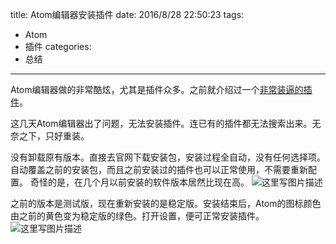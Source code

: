 title: Atom编辑器安装插件
date: 2016/8/28 22:50:23
tags:
- Atom
- 插件
categories:
- 总结
---

Atom编辑器做的非常酷炫，尤其是插件众多。之前就介绍过一个[非常装逼的插件](http://blog.csdn.net/u011303443/article/details/52049958)。

这几天Atom编辑器出了问题，无法安装插件。连已有的插件都无法搜索出来。无奈之下，只好重装。

没有卸载原有版本。直接去官网下载安装包，安装过程全自动，没有任何选择项。自动覆盖之前的安装包，而且之前安装过的插件也可以正常使用，不需要重新配置。
奇怪的是，在几个月以前安装的软件版本居然比现在高。
![这里写图片描述](http://p7tst3obo.bkt.clouddn.com/20160828224714977?imageView2/0/interlace/1/q/100|watermark/2/text/Y3lhbmcudGVjaA==/font/Y29uc29sYXM=/fontsize/720/fill/I0Q0RUVGMQ==/dissolve/69/gravity/SouthEast/dx/10/dy/10)

之前的版本是测试版，现在重新安装的是稳定版。安装结束后，Atom的图标颜色由之前的黄色变为稳定版的绿色。打开设置，便可正常安装插件。
![这里写图片描述](http://p7tst3obo.bkt.clouddn.com/20160828224929025?imageView2/0/interlace/1/q/100|watermark/2/text/Y3lhbmcudGVjaA==/font/Y29uc29sYXM=/fontsize/720/fill/I0Q0RUVGMQ==/dissolve/69/gravity/SouthEast/dx/10/dy/10)
